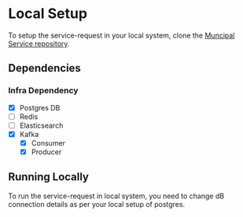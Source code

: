 # Local Setup

To setup the service-request in your local system, clone the [Muncipal Service repository](https://github.com/egovernments/DIGIT-Dev).

## Dependencies

### Infra Dependency

- [x] Postgres DB
- [ ] Redis
- [ ] Elasticsearch
- [x] Kafka
  - [x] Consumer
  - [x] Producer

## Running Locally

To run the service-request in local system, you need to change dB connection details as per your local setup of postgres.

